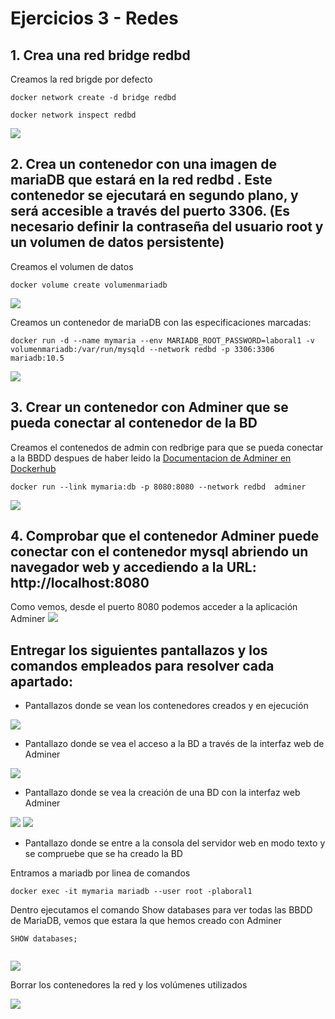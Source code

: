 # Ejercicios 3 - Redes

## 1. Crea una red bridge redbd

Creamos la red brigde por defecto
```
docker network create -d bridge redbd

docker network inspect redbd
```
![](Imagenes/Redes1.png)

## 2. Crea un contenedor con una imagen de mariaDB que estará en la red redbd . Este contenedor se ejecutará en segundo plano, y será accesible a través del puerto 3306. (Es necesario definir la contraseña del usuario root y un volumen de datos persistente)

Creamos el volumen de datos

```
docker volume create volumenmariadb
```

![](Imagenes/Redes2.png)

Creamos un contenedor de mariaDB con las especificaciones marcadas:

```
docker run -d --name mymaria --env MARIADB_ROOT_PASSWORD=laboral1 -v volumenmariadb:/var/run/mysqld --network redbd -p 3306:3306 mariadb:10.5
```

![](Imagenes/Redes2_1.png)

## 3. Crear un contenedor con Adminer que se pueda conectar al contenedor de la BD

Creamos el contenedos de admin con redbrige para que se pueda conectar a la BBDD despues de haber leido la [Documentacion de Adminer en Dockerhub](https://hub.docker.com/_/adminer/)

```
docker run --link mymaria:db -p 8080:8080 --network redbd  adminer
```
![](Imagenes/Redes3.png)


## 4. Comprobar que el contenedor Adminer puede conectar con el contenedor mysql abriendo un navegador web y accediendo a la URL: http://localhost:8080

Como vemos, desde el puerto 8080 podemos acceder a la aplicación Adminer
![](Imagenes/Redes4.png)



## Entregar los siguientes pantallazos y los comandos empleados para resolver cada apartado:
* Pantallazos donde se vean los contenedores creados y en ejecución

![](Imagenes/Necesario1.png)

* Pantallazo donde se vea el acceso a la BD a través de la interfaz web de Adminer

![](Imagenes/Redes4_1.png)

* Pantallazo donde se vea la creación de una BD con la interfaz web Adminer

![](Imagenes/Redes4_2.png)
![](Imagenes/Redes4_3.png)

* Pantallazo donde se entre a la consola del servidor web en modo texto y se compruebe que se ha creado la BD

Entramos a mariadb por linea de comandos

```
docker exec -it mymaria mariadb --user root -plaboral1
```

Dentro ejecutamos el comando Show databases para ver todas las BBDD de MariaDB, vemos que estara la que hemos creado con Adminer
```
SHOW databases;


```
![](Imagenes/Necesario4.png)

Borrar los contenedores la red y los volúmenes utilizados

![](Imagenes/borrado.png)